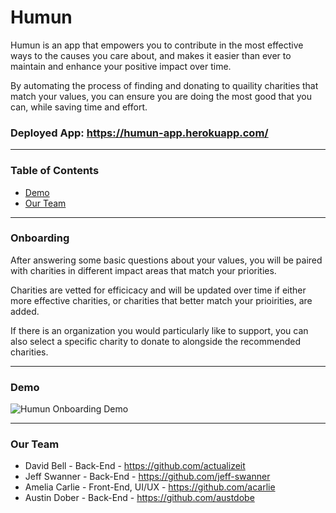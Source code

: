 # Humun
Humun is an app that empowers you to contribute in the most effective ways to the causes you care about, and makes it easier than ever to maintain and enhance your positive impact over time.

By automating the process of finding and donating to quaility charities that match your values, you can ensure you are doing the most good that you can, while saving time and effort.

### Deployed App: https://humun-app.herokuapp.com/

---
### Table of Contents
- [Demo](#demo)
- [Our Team](#our-team)

---
### Onboarding

After answering some basic questions about your values, you will be paired with charities in different impact areas that match your priorities.

Charities are vetted for efficicacy and will be updated over time if either more effective charities, or charities that better match your prioirities, are added.

If there is an organization you would particularly like to support, you can also select a specific charity to donate to alongside the recommended charities.

---
### Demo
![Humun Onboarding Demo](SiteDemo.gif)

---
### Our Team
* David Bell - Back-End - https://github.com/actualizeit
* Jeff Swanner - Back-End - https://github.com/jeff-swanner
* Amelia Carlie - Front-End, UI/UX - https://github.com/acarlie
* Austin Dober - Back-End - https://github.com/austdobe